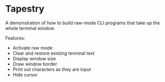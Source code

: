 # Tapestry
A demonstration of how to build raw-mode CLI programs that take up the whole
terminal window.

Features:

* Activate raw mode
* Clear and restore existing terminal text
* Display window size
* Draw window border
* Print out characters as they are input
* Hide cursor
